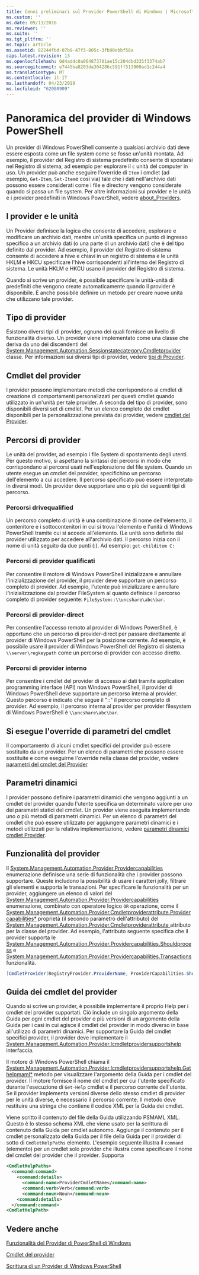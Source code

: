 ```yaml
---
title: Cenni preliminari sul Provider PowerShell di Windows | Microsoft Docs
ms.custom: ''
ms.date: 09/13/2016
ms.reviewer: ''
ms.suite: ''
ms.tgt_pltfrm: ''
ms.topic: article
ms.assetid: 82244fbd-07b9-47f3-805c-3fb90ebbf58a
caps.latest.revision: 13
ms.openlocfilehash: 0d4addc0a064873701ae15c204dbd335f3374ab7
ms.sourcegitcommit: e7445ba8203da304286c591ff513900ad1c244a4
ms.translationtype: MT
ms.contentlocale: it-IT
ms.lasthandoff: 04/23/2019
ms.locfileid: "62080909"
---
```

# <a name="windows-powershell-provider-overview"></a>Panoramica del provider di Windows PowerShell

Un provider di Windows PowerShell consente a qualsiasi archivio dati deve essere esposta come un file system come se fosse un'unità montata. Ad esempio, il provider del Registro di sistema predefinito consente di spostarsi nel Registro di sistema, ad esempio per esplorare il `c` unità del computer in uso. Un provider può anche eseguire l'override di `Item` i cmdlet (ad esempio, `Get-Item`, `Set-Item`e così via) tale che i dati nell'archivio dati possono essere considerati come i file e directory vengono considerate quando si passa un file system. Per altre informazioni sui provider e le unità e i provider predefiniti in Windows PowerShell, vedere [about_Providers](/powershell/module/microsoft.powershell.core/about/about_providers).

## <a name="providers-and-drives"></a>I provider e le unità

Un Provider definisce la logica che consente di accedere, esplorare e modificare un archivio dati, mentre un'unità specifica un punto di ingresso specifico a un archivio dati (o una parte di un archivio dati) che è del tipo definito dal provider. Ad esempio, il provider del Registro di sistema consente di accedere a hive e chiavi in un registro di sistema e le unità HKLM e HKCU specificare l'hive corrispondenti all'interno del Registro di sistema. Le unità HKLM e HKCU usano il provider del Registro di sistema.

Quando si scrive un provider, è possibile specificare le unità-unità di predefiniti che vengono create automaticamente quando il provider è disponibile. È anche possibile definire un metodo per creare nuove unità che utilizzano tale provider.

## <a name="type-of-providers"></a>Tipo di provider

Esistono diversi tipi di provider, ognuno dei quali fornisce un livello di funzionalità diverso. Un provider viene implementato come una classe che deriva da uno dei discendenti del [System.Management.Automation.Sessionstatecategory.Cmdletprovider](/dotnet/api/System.Management.Automation.SessionStateCategory.CmdletProvider) classe. Per informazioni sui diversi tipi di provider, vedere [tipi di Provider](./provider-types.md).

## <a name="provider-cmdlets"></a>Cmdlet del provider

I provider possono implementare metodi che corrispondono ai cmdlet di creazione di comportamenti personalizzati per questi cmdlet quando utilizzato in un'unità per tale provider. A seconda del tipo di provider, sono disponibili diversi set di cmdlet. Per un elenco completo dei cmdlet disponibili per la personalizzazione prevista dai provider, vedere [cmdlet del Provider](./provider-cmdlets.md).

## <a name="provider-paths"></a>Percorsi di provider

Le unità del provider, ad esempio i file System di spostamento degli utenti. Per questo motivo, si aspettano la sintassi dei percorsi in modo che corrispondano ai percorsi usati nell'esplorazione del file system. Quando un utente esegue un cmdlet del provider, specifichino un percorso dell'elemento a cui accedere. Il percorso specificato può essere interpretato in diversi modi. Un provider deve supportare uno o più dei seguenti tipi di percorso.

### <a name="drive-qualified-paths"></a>Percorsi drivequalified

Un percorso completo di unità è una combinazione di nome dell'elemento, il contenitore e i sottocontenitori in cui si trova l'elemento e l'unità di Windows PowerShell tramite cui si accede all'elemento. (Le unità sono definite dal provider utilizzato per accedere all'archivio dati. Il percorso inizia con il nome di unità seguito da due punti (:). Ad esempio: `get-childitem C:`

### <a name="provider-qualified-paths"></a>Percorsi di provider qualificati

Per consentire il motore di Windows PowerShell inizializzare e annullare l'inizializzazione del provider, il provider deve supportare un percorso completo di provider. Ad esempio, l'utente può inizializzare e annullare l'inizializzazione dal provider FileSystem al quanto definisce il percorso completo di provider seguente: `FileSystem::\\uncshare\abc\bar`.

### <a name="provider-direct-paths"></a>Percorsi di provider-direct

Per consentire l'accesso remoto al provider di Windows PowerShell, è opportuno che un percorso di provider-direct per passare direttamente al provider di Windows PowerShell per la posizione corrente. Ad esempio, è possibile usare il provider di Windows PowerShell del Registro di sistema `\\server\regkeypath` come un percorso di provider con accesso diretto.

### <a name="provider-internal-paths"></a>Percorsi di provider interno

Per consentire i cmdlet del provider di accesso ai dati tramite application programming interface (API) non Windows PowerShell, il provider di Windows PowerShell deve supportare un percorso interna al provider. Questo percorso è indicato che segue il "::" il percorso completo di provider. Ad esempio, il percorso interna al provider per provider filesystem di Windows PowerShell è `\\uncshare\abc\bar`.

## <a name="overriding-cmdlet-parameters"></a>Si esegue l'override di parametri del cmdlet

Il comportamento di alcuni cmdlet specifici del provider può essere sostituito da un provider. Per un elenco di parametri che possono essere sostituite e come eseguirne l'override nella classe del provider, vedere [parametri del cmdlet del Provider](./provider-cmdlet-parameters.md)

## <a name="dynamic-parameters"></a>Parametri dinamici

I provider possono definire i parametri dinamici che vengono aggiunti a un cmdlet del provider quando l'utente specifica un determinato valore per uno dei parametri statici del cmdlet. Un provider viene eseguita implementando uno o più metodi di parametri dinamici. Per un elenco di parametri del cmdlet che può essere utilizzato per aggiungere parametri dinamici e i metodi utilizzati per la relativa implementazione, vedere [parametri dinamici cmdlet Provider](./provider-cmdlet-dynamic-parameters.md).

## <a name="provider-capabilities"></a>Funzionalità del provider

Il [System.Management.Automation.Provider.Providercapabilities](/dotnet/api/System.Management.Automation.Provider.ProviderCapabilities) enumerazione definisce una serie di funzionalità che i provider possono supportare. Queste includono la possibilità di usare i caratteri jolly, filtrare gli elementi e supporta le transazioni. Per specificare le funzionalità per un provider, aggiungere un elenco di valori del [System.Management.Automation.Provider.Providercapabilities](/dotnet/api/System.Management.Automation.Provider.ProviderCapabilities) enumerazione, combinato con operatore logico `OR` operazione, come il [ System.Management.Automation.Provider.Cmdletproviderattribute.Providercapabilities*](/dotnet/api/System.Management.Automation.Provider.CmdletProviderAttribute.ProviderCapabilities) proprietà (il secondo parametro dell'attributo) del [System.Management.Automation.Provider.Cmdletproviderattribute ](/dotnet/api/System.Management.Automation.Provider.CmdletProviderAttribute) attributo per la classe del provider. Ad esempio, l'attributo seguente specifica che il provider supporta le [System.Management.Automation.Provider.Providercapabilities.Shouldprocess](/dotnet/api/System.Management.Automation.Provider.ProviderCapabilities.ShouldProcess) e [ System.Management.Automation.Provider.Providercapabilities.Transactions](/dotnet/api/System.Management.Automation.Provider.ProviderCapabilities.Transactions) funzionalità.

```csharp
[CmdletProvider(RegistryProvider.ProviderName, ProviderCapabilities.ShouldProcess | ProviderCapabilities.Transactions)]

```

## <a name="provider-cmdlet-help"></a>Guida dei cmdlet del provider

Quando si scrive un provider, è possibile implementare il proprio Help per i cmdlet del provider supportati. Ciò include un singolo argomento della Guida per ogni cmdlet del provider o più versioni di un argomento della Guida per i casi in cui agisce il cmdlet del provider in modo diverso in base all'utilizzo di parametri dinamici. Per supportare la Guida del cmdlet specifici provider, il provider deve implementare il [System.Management.Automation.Provider.Icmdletprovidersupportshelp](/dotnet/api/System.Management.Automation.Provider.ICmdletProviderSupportsHelp) interfaccia.

Il motore di Windows PowerShell chiama il [System.Management.Automation.Provider.Icmdletprovidersupportshelp.Gethelpmaml*](/dotnet/api/System.Management.Automation.Provider.ICmdletProviderSupportsHelp.GetHelpMaml) metodo per visualizzare l'argomento della Guida per i cmdlet del provider. Il motore fornisce il nome del cmdlet per cui l'utente specificato durante l'esecuzione di `Get-Help` cmdlet e il percorso corrente dell'utente. Se il provider implementa versioni diverse dello stesso cmdlet di provider per le unità diverse, è necessario il percorso corrente. Il metodo deve restituire una stringa che contiene il codice XML per la Guida dei cmdlet.

Viene scritto il contenuto del file della Guida utilizzando PSMAML XML. Questo è lo stesso schema XML che viene usato per la scrittura di contenuto della Guida per cmdlet autonomo. Aggiunge il contenuto per il cmdlet personalizzato della Guida per il file della Guida per il provider di sotto di `CmdletHelpPaths` elemento. L'esempio seguente illustra il `command` (elemento) per un cmdlet solo provider che illustra come specificare il nome del cmdlet del provider che il provider. Supporta

```xml
<CmdletHelpPaths>
  <command:command>
    <command:details>
      <command:name>ProviderCmdletName</command:name>
      <command:verb>Verb</command:verb>
      <command:noun>Noun</command:noun>
    <command:details>
  </command:command>
<CmdletHelpPath>
```

## <a name="see-also"></a>Vedere anche

[Funzionalità del Provider di PowerShell di Windows](./provider-types.md)

[Cmdlet del provider](./provider-cmdlets.md)

[Scrittura di un Provider di Windows PowerShell](./writing-a-windows-powershell-provider.md)